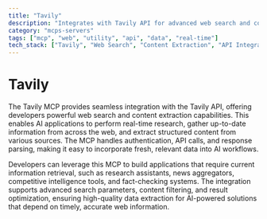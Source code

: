 ```yaml
---
title: "Tavily"
description: "Integrates with Tavily API for advanced web search and content extraction, enabling real-time research and information access for AI applications."
category: "mcps-servers"
tags: ["mcp", "web", "utility", "api", "data", "real-time"]
tech_stack: ["Tavily", "Web Search", "Content Extraction", "API Integration", "AI Research"]
---
```


# Tavily

The Tavily MCP provides seamless integration with the Tavily API, offering developers powerful web search and content extraction capabilities. This enables AI applications to perform real-time research, gather up-to-date information from across the web, and extract structured content from various sources. The MCP handles authentication, API calls, and response parsing, making it easy to incorporate fresh, relevant data into AI workflows.

Developers can leverage this MCP to build applications that require current information retrieval, such as research assistants, news aggregators, competitive intelligence tools, and fact-checking systems. The integration supports advanced search parameters, content filtering, and result optimization, ensuring high-quality data extraction for AI-powered solutions that depend on timely, accurate web information.
